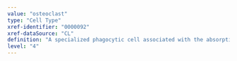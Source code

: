 ```yaml
---
value: "osteoclast"
type: "Cell Type"
xref-identifier: "0000092"
xref-dataSource: "CL"
definition: "A specialized phagocytic cell associated with the absorption and removal of the mineralized matrix of bone tissue, which typically differentiates from monocytes. This cell has the following markers: tartrate-resistant acid phosphatase type 5-positive, PU.1-positive, c-fos-positive, nuclear factor NF-kappa-B p100 subunit-positive, tumor necrosis factor receptor superfamily member 11A-positive and macrophage colony-stimulating factor 1 receptor-positive.|Morphology: Highly vesicular; markers: Surface: RANK, cFMS (MCSF receptor); Secreted: cathepsin K and TRAP (tartate resistant acid phosphatase); transcription factors: PU.1, cFOS, MITF, NFkB (p52); role or process: tissue remodelling: bone resorption; lineage: hematopoietic, myeloid."
level: "4"
---
```

